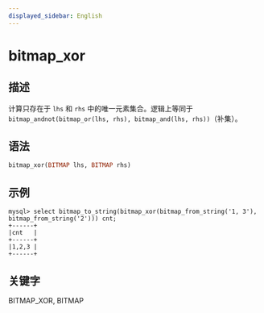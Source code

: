 ```yaml
---
displayed_sidebar: English
---
```


# bitmap_xor

## 描述

计算只存在于 `lhs` 和 `rhs` 中的唯一元素集合。逻辑上等同于 `bitmap_andnot(bitmap_or(lhs, rhs), bitmap_and(lhs, rhs))`（补集）。

## 语法

```Haskell
bitmap_xor(BITMAP lhs, BITMAP rhs)
```

## 示例

```plain
mysql> select bitmap_to_string(bitmap_xor(bitmap_from_string('1, 3'), bitmap_from_string('2'))) cnt;
+------+
|cnt   |
+------+
|1,2,3 |
+------+
```

## 关键字

BITMAP_XOR, BITMAP